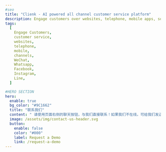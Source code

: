 ```yaml
---
#seo
title: "Clienk - AI powered all channel customer service platform"
description: Engage customers over websites, telephone, mobile apps, social media channels like WeChat, Whatsapp, Facebook, Instagram and many other popular messaging apps.
tags:
  [
    Engage Customers,
    customer service,
    websites,
    telephone,
    mobile,
    channels,
    WeChat,
    Whatsapp,
    Facebook,
    Instagram,
    Line,
  ]

#HERO SECTION
hero:
  enable: true
  bg_color: "#9C1662"
  title: "联系我们"
  content: " 请使用页面右侧的聊天按钮，与我们直接联系！如果我们不在线，可给我们发送电子邮件。<br><br> 我们的办公室位于上海市中心： <br><br> 地址: 上海市长宁区华山路868弄6号总统公寓D座B0室 <br> 上海昂兰信息科技有限公司 <br>  <br>  <b>Phone: +86 187 1772 8845</b>"
  image: /assets/img/contact-us-header.svg
  button:
    enable: false
    color: "#000"
    label: Request a Demo
    link: /request-a-demo
---
```

